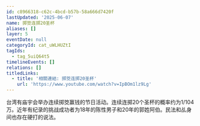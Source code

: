 ```yaml
---
id: c8966318-c62c-4bcd-b57b-58a666d7420f
lastUpdated: '2025-06-07'
name: 掷筊连掷20圣杯
aliases: []
layer: 5
eventDate: null
categoryId: cat_uWLHUZtI
tagIds:
  - tag_5uiQ64t5
timelineEvents: []
relations: []
titledLinks:
  - title: '相關連結: 掷筊连掷20圣杯'
    url: 'https://www.youtube.com/watch?v=IpBOm1lz9Lg'
---
```

台湾有庙宇会举办连续掷筊赢钱的节日活动。连续连掷20个圣杯的概率约为1/104万。近年有纪录的挑战成功者为18年的陈性男子和20年的郭姓阿伯。民法和乩身间也存在硬打的说法。
